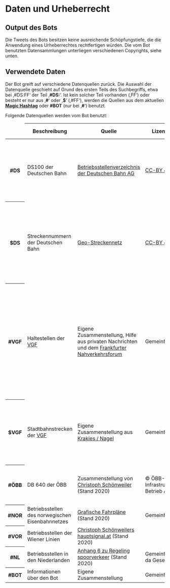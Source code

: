Daten und Urheberrecht
======================

Output des Bots
---------------

Die Tweets des Bots besitzen keine ausreichende Schöpfungstiefe, die
die Anwendung eines Urheberrechtes rechtfertigen würden. Die vom Bot
benutzten Datensammlungen unterliegen verschiedenen Copyrights, siehe
unten.

Verwendete Daten
----------------

Der Bot greift auf verschiedene Datenquellen zurück. Die Auswahl der
Datenquelle geschieht auf Grund des ersten Teils des Suchbegriffs, etwa
bei ‚\#DS:FF‘ der Teil ‚__\#DS:__‘. Ist kein solcher Teil vorhanden
(‚FF‘) oder besteht er nur aus ‚__\#__‘ oder ‚__\$__‘ (‚\#FF‘), werden
die Quellen aus dem aktuellen __[Magic Hashtag](magic.html)__ oder
__\#BOT__ (nur bei ‚__\#__‘) benutzt.

Folgende Datenquellen werden vom Bot benutzt:

<table>
 <thead>
  <tr>
   <td></td>
   <th>Beschreibung</th>
   <th>Quelle</th>
   <th>Lizenz</th>
   <th>Anmerkungen</th>
   <th>Dump</th>
   <th>Magic Hashtag</th>
  </tr>
 </thead>
 <tbody>
  <tr>
   <th>#DS</th>
   <td>DS100 der Deutschen Bahn</td>
   <td><a href="https://data.deutschebahn.com/dataset/data-betriebsstellen">Betriebsstellenverzeichnis der Deutschen Bahn AG</a></td>
   <td><a href="https://creativecommons.org/licenses/by/4.0/">CC-BY 4.0</a></td>
   <td style="text-align: left;">
    <ul>
     <li>Punkte durch ONE DOT LEADER U+2024 ‚&#x2024;‘ ersetzt</li>
     <li>Mehrere Leerzeichen zusammengefasst</li>
     <li>Einzelne Einträge korrigiert</li>
    </ul>
   </td>
   <td>
    <a href="https://ds100.frankfurtium.de/dumps/ds100.html">ds100</a>
   </td>
   <td>
    #DS100
   </td>
  </tr>
  <tr>
   <th>$DS</th>
   <td>Streckennummern der Deutschen Bahn</td>
   <td><a href="https://data.deutschebahn.com/dataset/geo-strecke">Geo-Streckennetz</a></td>
   <td><a href="https://creativecommons.org/licenses/by/4.0/">CC-BY 4.0</a></td>
   <td style="text-align: left;">
    <ul>
     <li>Punkte durch ONE DOT LEADER U+2024 ‚&#x2024;‘ ersetzt</li>
     <li>Mehrere Leerzeichen zusammengefasst</li>
     <li>Nicht-numerische Einträge in Eigenarbeit zusammengestellt (Bsp.
     ‚$DS:KRM‘)</li>
    </ul>
   </td>
   <td>
    <a href="https://ds100.frankfurtium.de/dumps/benannte_strecken.html">benannte_strecken</a>
    <a href="https://ds100.frankfurtium.de/dumps/strecken.html">strecken</a>
   </td>
   <td>
    #DS100
   </td>
  </tr>
  <tr>
   <th>#VGF</th>
   <td>Haltestellen der <a href="https://vgf-ffm.de">VGF</a></td>
   <td>Eigene Zusammenstellung, Hilfe aus privaten Nachrichten und dem
   <a
   href="https://frankfurter-nahverkehrsforum.de/forum/index.php?thread/20682-stationskürzel/">Frankfurter
   Nahverkehrsforum</a></td>
   <td>Gemeinfrei</td>
   <td>
    Alle Stadtbahn- und von der Leitstelle betreuten
    Straßenbahnhaltestellen haben ein Kürzel aus zwei Buchstaben plus
    eventuell die Tunnelebene; andere Betriebsstellen haben längere
    Kürzel. Alle Stadtbahnhaltestellen haben dreistellige Nummern,
    Straßenbahnhaltestellen haben vierstellige Nummern (diese sind
    allerdings nur lückenhaft bekannt).
   </td>
   <td>
    <a href="https://ds100.frankfurtium.de/dumps/vgfhst.html">vgfhst</a>
   </td>
   <td>
    #_FFM
   </td>
  </tr>
  <tr>
   <th>$VGF</th>
   <td>Stadtbahnstrecken der <a href="https://vgf-ffm.de">VGF</a></td>
   <td>Eigene Zusammenstellung aus <a
   href="https://de.wikipedia.org/wiki/Vorlage:Krakies/Nagel">Krakies /
   Nagel</a></td>
   <td>Gemeinfrei</td>
   <td>
    Alle Bauabschnitte der Stadtbahnstrecken können mit großen
    lateinischen Buchstaben oder den Unicode-Zeichen für römische Zahlen
    geschrieben werden: ‚$VGF:DIV‘ = ‚$VGF:DⅣ‘ = ‚$VGF:Dⅳ‘.
   </td>
   <td>
    <a href="https://ds100.frankfurtium.de/dumps/vgfstrecken.html">vgfhst</a>
   </td>
   <td>
    #_FFM
   </td>
  </tr>
  <tr>
   <th>#ÖBB</th>
   <td>DB 640 der ÖBB</td>
   <td>Zusammenstellung von <a href="https://bahn.hauptsignal.at/">Christoph Schönweiler</a> (Stand 2020)</td>
   <td>© ÖBB-Infrastruktur Betrieb AG</td>
   <td>Quelle ist nicht offiziell. Groß-/Kleinschreibung muss beachtet werden, es sind auch Kleinbuchstaben erlaubt!</td>
   <td>
    <a href="https://ds100.frankfurtium.de/dumps/db640.html">db640</a>
   </td>
   <td>
    #DB640
   </td>
  </tr>
  <tr>
   <th>#NOR</th>
   <td>Betriebsstellen des norwegischen Eisenbahnnetzes</td>
   <td><a href="https://www.banenor.no/kundeportal/ruter-og-sportilgang/grafiske-togruter1/">Grafische Fahrpläne</a> (Stand 2020)</td>
   <td>Gemeinfrei</td>
   <td>Selbst abgetippt</td>
   <td>
    <a href="https://ds100.frankfurtium.de/dumps/banenor.html">banenor</a>
   </td>
   <td>
    #_NSB
   </td>
  </tr>
  <tr>
   <th>#VOR</th>
   <td>Betriebsstellen der Wiener Linien</td>
   <td><a href="https://bahn.hauptsignal.at/">Christoph Schönweilers hauptsignal.at</a> (Stand 2020)</td>
   <td></td>
   <td>Datenbanksuche auf <a href="https://bahn.hauptsignal.at/bsb.php">hauptsignal.at</a></td>
   <td>
    <a href="https://ds100.frankfurtium.de/dumps/wien_vor.html">wien_vor</a>
   </td>
   <td>
    #_VOR
   </td>
  </tr>
  <tr>
   <th>#NL</th>
   <td>Betriebsstellen in den Niederlanden</td>
   <td><a href="https://wetten.overheid.nl/BWBR0017707/2020-04-01/#Bijlage6">Anhang 6 zu Regeling spoorverkeer</a> (Stand 2020)</td>
   <td>Gemeinfrei, da Gesetz</td>
   <td></td>
   <td>
    <a href="https://ds100.frankfurtium.de/dumps/nederlands.html">nederlands</a>
   </td>
   <td>
    #_NL
   </td>
  </tr>
  <tr>
   <th>#BOT</th>
   <td>Informationen über den Bot</td>
   <td>Eigene Zusammenstellung</td>
   <td>Gemeinfrei</td>
   <td></td>
   <td>
    <a href="https://ds100.frankfurtium.de/dumps/gimmick.html">gimmick</a>
   </td>
   <td></td>
  </tr>
 <tbody>
</table>
